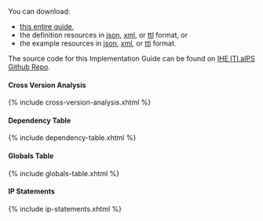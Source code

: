 
You can download:

- [this entire guide](full-ig.zip),
- the definition resources in [json](definitions.json.zip), [xml](definitions.xml.zip), or [ttl](definitions.ttl.zip) format, or
- the example resources in [json](examples.json.zip), [xml](examples.xml.zip), or [ttl](examples.ttl.zip) format.

The source code for this Implementation Guide can be found on [IHE ITI.aIPS Github Repo](https://github.com/IHE/ITI.aIPS).

#### Cross Version Analysis

{% include cross-version-analysis.xhtml %}

#### Dependency Table

{% include dependency-table.xhtml %}

#### Globals Table

{% include globals-table.xhtml %}

#### IP Statements

{% include ip-statements.xhtml %}
